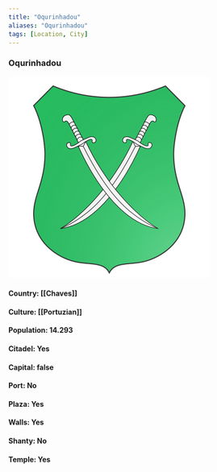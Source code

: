 ```yaml
---
title: "Oqurinhadou"
aliases: "Oqurinhadou"
tags: [Location, City]
---
```

### Oqurinhadou
![](attachment/edf44a2732c81352fea326bb04aac753.svg)

#### Country: [[Chaves]]

#### Culture: [[Portuzian]]

#### Population: 14.293

#### Citadel: Yes

#### Capital: false

#### Port: No

#### Plaza: Yes

#### Walls: Yes

#### Shanty: No

#### Temple: Yes


